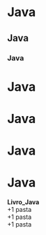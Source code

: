 #  Java
## Java
### Java
# Java
# Java
# Java
# Java
**Livro_Java**  
+1 pasta   
+1 pasta  
+1 pasta  
